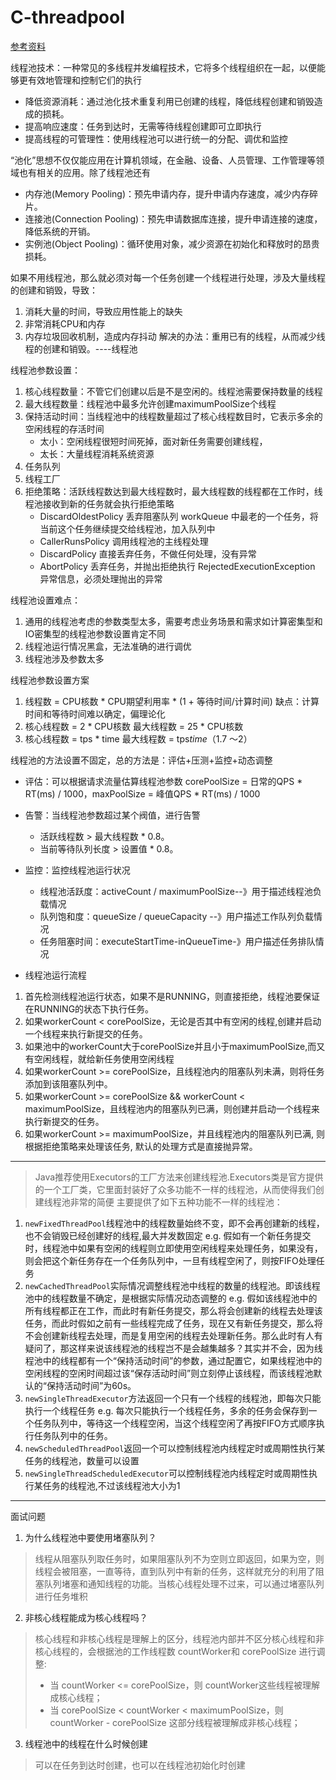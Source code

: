 # C-threadpool
[参考资料](https://www.jianshu.com/p/95057accd231)

线程池技术：一种常见的多线程并发编程技术，它将多个线程组织在一起，以便能够更有效地管理和控制它们的执行
* 降低资源消耗：通过池化技术重复利用已创建的线程，降低线程创建和销毁造成的损耗。
* 提高响应速度：任务到达时，无需等待线程创建即可立即执行
* 提高线程的可管理性：使用线程池可以进行统一的分配、调优和监控

“池化”思想不仅仅能应用在计算机领域，在金融、设备、人员管理、工作管理等领域也有相关的应用。除了线程池还有
* 内存池(Memory Pooling)：预先申请内存，提升申请内存速度，减少内存碎片。
* 连接池(Connection Pooling)：预先申请数据库连接，提升申请连接的速度，降低系统的开销。
* 实例池(Object Pooling)：循环使用对象，减少资源在初始化和释放时的昂贵损耗。


如果不用线程池，那么就必须对每一个任务创建一个线程进行处理，涉及大量线程的创建和销毁，导致：
1. 消耗大量的时间，导致应用性能上的缺失
2. 非常消耗CPU和内存
3. 内存垃圾回收机制，造成内存抖动
解决的办法：重用已有的线程，从而减少线程的创建和销毁。----线程池

线程池参数设置：
1. 核心线程数量：不管它们创建以后是不是空闲的。线程池需要保持数量的线程
2. 最大线程数量：线程池中最多允许创建maximumPoolSize个线程
3. 保持活动时间：当线程池中的线程数量超过了核心线程数目时，它表示多余的空闲线程的存活时间
    * 太小：空闲线程很短时间死掉，面对新任务需要创建线程，
    * 太长：大量线程消耗系统资源
4. 任务队列
5. 线程工厂
6. 拒绝策略：活跃线程数达到最大线程数时，最大线程数的线程都在工作时，线程池接收到新的任务就会执行拒绝策略
    * DiscardOldestPolicy
    丢弃阻塞队列 workQueue 中最老的一个任务，将当前这个任务继续提交给线程池，加入队列中
    * CallerRunsPolicy
    调用线程池的主线程处理
    * DiscardPolicy
    直接丢弃任务，不做任何处理，没有异常
    * AbortPolicy
    丢弃任务，并抛出拒绝执行 RejectedExecutionException 异常信息，必须处理抛出的异常


线程池设置难点：
1. 通用的线程池考虑的参数类型太多，需要考虑业务场景和需求如计算密集型和IO密集型的线程池参数设置肯定不同
2. 线程池运行情况黑盒，无法准确的进行调优
3. 线程池涉及参数太多

线程池参数设置方案
1. 线程数 = CPU核数 * CPU期望利用率 * (1 + 等待时间/计算时间)
缺点：计算时间和等待时间难以确定，偏理论化
2. 核心线程数 = 2 * CPU核数  最大线程数 = 25 * CPU核数
3. 核心线程数 = tps * time 最大线程数 = tps*time*（1.7 ～2）

线程池的方法设置不固定，总的方法是：评估+压测+监控+动态调整
* 评估：可以根据请求流量估算线程池参数
corePoolSize = 日常的QPS * RT(ms) / 1000，maxPoolSize = 峰值QPS * RT(ms) / 1000
* 告警：当线程池参数超过某个阀值，进行告警
    * 活跃线程数 > 最大线程数 * 0.8。
    * 当前等待队列长度 > 设置值 * 0.8。
* 监控：监控线程池运行状况
    * 线程池活跃度：activeCount / maximumPoolSize--》用于描述线程池负载情况
    * 队列饱和度：queueSize / queueCapacity --》用户描述工作队列负载情况
    * 任务阻塞时间：executeStartTime-inQueueTime-》用户描述任务排队情况

* 线程池运行流程
1. 首先检测线程池运行状态，如果不是RUNNING，则直接拒绝，线程池要保证在RUNNING的状态下执行任务。
2. 如果workerCount < corePoolSize，无论是否其中有空闲的线程,创建并启动一个线程来执行新提交的任务。
2. 如果池中的workerCount大于corePoolSize并且小于maximumPoolSize,而又有空闲线程，就给新任务使用空闲线程
3. 如果workerCount >= corePoolSize，且线程池内的阻塞队列未满，则将任务添加到该阻塞队列中。
4. 如果workerCount >= corePoolSize && workerCount < maximumPoolSize，且线程池内的阻塞队列已满，则创建并启动一个线程来执行新提交的任务。
5. 如果workerCount >= maximumPoolSize，并且线程池内的阻塞队列已满, 则根据拒绝策略来处理该任务, 默认的处理方式是直接抛异常。

-------------------------

> Java推荐使用Executors的工厂方法来创建线程池.Executors类是官方提供的一个工厂类，它里面封装好了众多功能不一样的线程池，从而使得我们创建线程池非常的简便
主要提供了如下五种功能不一样的线程池：
1. `newFixedThreadPool`线程池中的线程数量始终不变，即不会再创建新的线程，也不会销毁已经创建好的线程,最大并发数固定
e.g. 假如有一个新任务提交时，线程池中如果有空闲的线程则立即使用空闲线程来处理任务，如果没有，则会把这个新任务存在一个任务队列中，一旦有线程空闲了，则按FIFO处理任务
2. `newCachedThreadPool`实际情况调整线程池中线程的数量的线程池。即该线程池中的线程数量不确定，是根据实际情况动态调整的
e.g. 假如该线程池中的所有线程都正在工作，而此时有新任务提交，那么将会创建新的线程去处理该任务，而此时假如之前有一些线程完成了任务，现在又有新任务提交，那么将不会创建新线程去处理，而是复用空闲的线程去处理新任务。那么此时有人有疑问了，那这样来说该线程池的线程岂不是会越集越多？其实并不会，因为线程池中的线程都有一个“保持活动时间”的参数，通过配置它，如果线程池中的空闲线程的空闲时间超过该“保存活动时间”则立刻停止该线程，而该线程池默认的“保持活动时间”为60s。
3. `newSingleThreadExecutor`方法返回一个只有一个线程的线程池，即每次只能执行一个线程任务
e.g. 每次只能执行一个线程任务，多余的任务会保存到一个任务队列中，等待这一个线程空闲，当这个线程空闲了再按FIFO方式顺序执行任务队列中的任务。
4. `newScheduledThreadPool`返回一个可以控制线程池内线程定时或周期性执行某任务的线程池，数量可以设置
5. `newSingleThreadScheduledExecutor`可以控制线程池内线程定时或周期性执行某任务的线程池,不过该线程池大小为1




---------------
面试问题
1. 为什么线程池中要使用堵塞队列？
> 线程从阻塞队列取任务时，如果阻塞队列不为空则立即返回，如果为空，则线程会被阻塞，一直等待，直到队列中有新的任务，这样就充分的利用了阻塞队列堵塞和通知线程的功能。当核心线程处理不过来，可以通过堵塞队列进行任务堆积
2. 非核心线程能成为核心线程吗？
> 核心线程和非核心线程是理解上的区分，线程池内部并不区分核心线程和非核心线程的，会根据池的工作线程数 countWorker和 corePoolSize 进行调整:
> * 当 countWorker <= corePoolSize，则 countWorker这些线程被理解成核心线程；
> * 当 corePoolSize < countWorker < maximumPoolSize，则 countWorker - corePoolSize 这部分线程被理解成非核心线程；
3. 线程池中的线程在什么时候创建
> 可以在任务到达时创建，也可以在线程池初始化时创建
